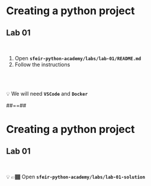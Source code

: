 <!-- .slide: class="exercice" -->

# Creating a python project

## Lab 01

<br>

1. Open **`sfeir-python-academy/labs/lab-01/README.md`**
2. Follow the instructions

<br>
<br>

💡 We will need **`VSCode`** and **`Docker`**

##==##

<!-- .slide: class="exercice" -->

# Creating a python project

## Lab 01

<br>

💡 👉🏾 Open **`sfeir-python-academy/labs/lab-01-solution`**

